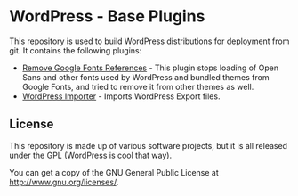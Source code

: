 # WordPress - Base Plugins
This repository is used to build WordPress distributions for deployment from git. It contains the following plugins:

* [Remove Google Fonts References](https://wordpress.org/plugins/remove-google-fonts-references/) - This plugin stops loading of Open Sans and other fonts used by WordPress and bundled themes from Google Fonts, and tried to remove it from other themes as well.
* [WordPress Importer](http://wordpress.org/plugins/wordpress-importer/) - Imports WordPress Export files.

## License
This repository is made up of various software projects, but it is all released under the GPL (WordPress is cool that way).

You can get a copy of the GNU General Public License at http://www.gnu.org/licenses/.

